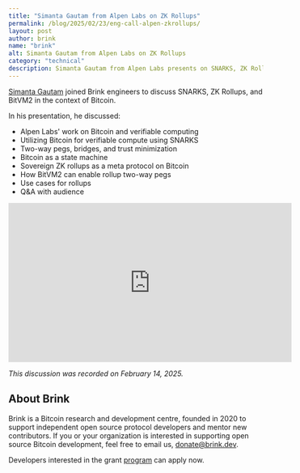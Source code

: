 ```yaml
---
title: "Simanta Gautam from Alpen Labs on ZK Rollups"
permalink: /blog/2025/02/23/eng-call-alpen-zkrollups/
layout: post
author: brink
name: "brink"
alt: Simanta Gautam from Alpen Labs on ZK Rollups
category: "technical"
description: Simanta Gautam from Alpen Labs presents on SNARKS, ZK Rollups, and BitVM2.
---
```


[Simanta Gautam][simanta] joined Brink engineers to discuss SNARKS, ZK Rollups,
and BitVM2 in the context of Bitcoin.

In his presentation, he discussed:

- Alpen Labs' work on Bitcoin and verifiable computing
- Utilizing Bitcoin for verifiable compute using SNARKS
- Two-way pegs, bridges, and trust minimization
- Bitcoin as a state machine
- Sovereign ZK rollups as a meta protocol on Bitcoin
- How BitVM2 can enable rollup two-way pegs
- Use cases for rollups
- Q&A with audience

<iframe width="560" height="315" src="https://www.youtube.com/embed/JS4Lj33wwQE?si=7MGNCE2DbOcvW-rQ" title="YouTube video player" frameborder="0" allow="accelerometer; autoplay; clipboard-write; encrypted-media; gyroscope; picture-in-picture; web-share" referrerpolicy="strict-origin-when-cross-origin" allowfullscreen></iframe>

_This discussion was recorded on February 14, 2025._

## About Brink

Brink is a Bitcoin research and development centre, founded in 2020 to support
independent open source protocol developers and mentor new contributors. If you
or your organization is interested in supporting open source Bitcoin
development, feel free to email us, [donate@brink.dev][donate].

Developers interested in the grant [program][programs] can apply now.

[simanta]: https://x.com/simanta_gautam
[donate]: mailto:donate@brink.dev
[programs]: /programs
